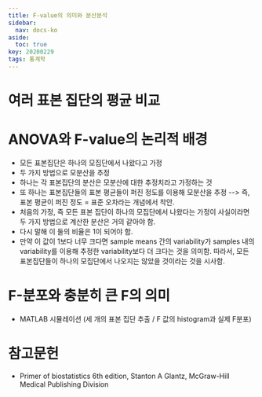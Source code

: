 ```yaml
---
title: F-value의 의미와 분산분석
sidebar:
  nav: docs-ko
aside:
  toc: true
key: 20200229
tags: 통계학
---
```


# 여러 표본 집단의 평균 비교


# ANOVA와 F-value의 논리적 배경

- 모든 표본집단은 하나의 모집단에서 나왔다고 가정
- 두 가지 방법으로 모분산을 추정
- 하나는 각 표본집단의 분산은 모분산에 대한 추정치라고 가정하는 것
- 또 하나는 표본집단들의 표본 평균들이 퍼진 정도를 이용해 모분산을 추정 --> 즉, 표본 평균이 퍼진 정도 = 표준 오차라는 개념에서 착안.
- 처음의 가정, 즉 모든 표본 집단이 하나의 모집단에서 나왔다는 가정이 사실이라면 두 가지 방법으로 계산한 분산은 거의 같아야 함.
- 다시 말해 이 둘의 비율은 1이 되어야 함.
- 만약 이 값이 1보다 너무 크다면 sample means 간의 variability가 samples 내의 variability를 이용해 추정한 variability보다 더 크다는 것을 의미함. 따라서, 모든 표본집단들이 하나의 모집단에서 나오지는 않았을 것이라는 것을 시사함.

# F-분포와 충분히 큰 F의 의미

- MATLAB 시뮬레이션 (세 개의 표본 집단 추출 / F 값의 histogram과 실제 F분포)


# 참고문헌

* Primer of biostatistics 6th edition, Stanton A Glantz, McGraw-Hill Medical Publishing Division